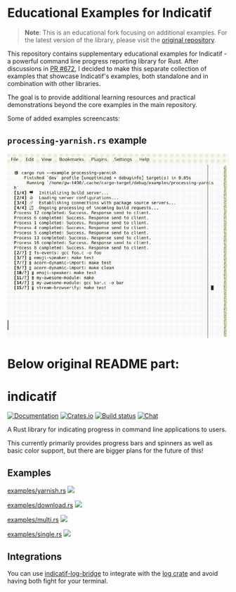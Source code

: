 # Educational Examples for Indicatif

> **Note**: This is an educational fork focusing on additional examples. For the latest version of the library, please visit the [original repository](https://github.com/console-rs/indicatif).

This repository contains supplementary educational examples for Indicatif - a powerful command line progress reporting library for Rust. After discussions in [PR #672](https://github.com/console-rs/indicatif/pull/672), I decided to make this separate collection of examples that showcase Indicatif's examples, both standalone and in combination with other libraries.

The goal is to provide additional learning resources and practical demonstrations beyond the core examples in the main repository.

Some of added examples screencasts:

## `processing-yarnish.rs` example

![processing-yarnish example](examples_screencasts/indicatif-example-processing-yarnish.gif)



# Below original README part:

# indicatif

[![Documentation](https://docs.rs/indicatif/badge.svg)](https://docs.rs/indicatif/)
[![Crates.io](https://img.shields.io/crates/v/indicatif.svg)](https://crates.io/crates/indicatif)
[![Build status](https://github.com/console-rs/indicatif/workflows/CI/badge.svg)](https://github.com/console-rs/indicatif/actions/workflows/rust.yml)
[![Chat](https://img.shields.io/discord/976380008299917365?logo=discord)](https://discord.gg/YHmNA3De4W)

A Rust library for indicating progress in command line applications to users.

This currently primarily provides progress bars and spinners as well as basic
color support, but there are bigger plans for the future of this!

## Examples

[examples/yarnish.rs](examples/yarnish.rs)
<img src="https://github.com/console-rs/indicatif/blob/main/screenshots/yarn.gif?raw=true">

[examples/download.rs](examples/download.rs)
<img src="https://github.com/console-rs/indicatif/blob/main/screenshots/download.gif?raw=true">

[examples/multi.rs](examples/multi.rs)
<img src="https://github.com/console-rs/indicatif/blob/main/screenshots/multi-progress.gif?raw=true">

[examples/single.rs](examples/single.rs)
<img src="https://github.com/console-rs/indicatif/blob/main/screenshots/single.gif?raw=true">

## Integrations

You can use [indicatif-log-bridge](https://crates.io/crates/indicatif-log-bridge) to integrate with the
[log crate](https://crates.io/crates/log) and avoid having both fight for your terminal.

